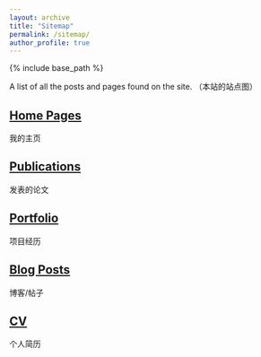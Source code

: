 ```yaml
---
layout: archive
title: "Sitemap"
permalink: /sitemap/
author_profile: true
---
```


{% include base_path %}

A list of all the posts and pages found on the site. （本站的站点图）

<h2><a href="https://leeehb.github.io/">Home Pages</a></h2>
我的主页

<h2><a href="https://leeehb.github.io/publications/">Publications</a></h2>
发表的论文

<h2><a href="https://leeehb.github.io/portfolio/">Portfolio</a></h2>
项目经历

<h2><a href="https://leeehb.github.io/year-archive/">Blog Posts</a></h2>
博客/帖子

<h2><a href="https://leeehb.github.io/cv/">CV</a></h2>
个人简历


